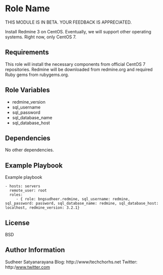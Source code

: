Role Name
=========

THIS MODULE IS IN BETA. YOUR FEEDBACK IS APPRECIATED.

Install Redmine 3 on CentOS. Eventually, we will support other operating
systems. Right now, only CentOS 7.

Requirements
------------

This role will install the necessary components from official CentOS 7
repositories. Redmine will be downloaded from redmine.org and required Ruby
gems from rubygems.org.


Role Variables
--------------

* redmine_version
* sql_username
* sql_password
* sql_database_name
* sql_database_host


Dependencies
------------

No other dependencies.


Example Playbook
----------------

Example playbook

    - hosts: servers
      remote_user: root
      roles:
         - { role: bngsudheer.redmine, sql_username: redmine, sql_password: password, sql_database_name: redmine, sql_database_host: localhost, redmine_version: 3.2.1}

License
-------

BSD

Author Information
------------------

Sudheer Satyanarayana
Blog: http://www/techchorhs.net
Twitter: http:/www.twitter.com

